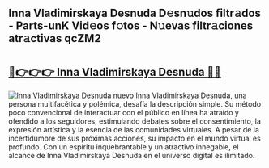 ## Inna Vladimirskaya Desnuda D𝚎sn𝚞dos filtr𝚊dos - Parts-unK Vid𝚎os f𝚘tos - N𝚞evas filtr𝚊ciones atr𝚊ctivas qcZM2

# <h2><a href="http://mb5u2a.tromn.icu/?c=Inna+Vladimirskaya+Desnuda">🔗👉👉👉 Inna Vladimirskaya Desnuda 🔗🔗</a></h2>

[![Inna Vladimirskaya Desnuda nuevo](https://i.imgur.com/pEAQMta.gif)](http://mb5u2a.tromn.icu/?c=Inna+Vladimirskaya+Desnuda)
Inna Vladimirskaya Desnuda, una persona multifacética y polémica, desafía la descripción simple. Su método poco convencional de interactuar con el público en línea ha atraído y ofendido a los seguidores, estimulando debates sobre el consentimiento, la expresión artística y la esencia de las comunidades virtuales. A pesar de la incertidumbre de sus próximas acciones, su impacto en el mundo virtual es profundo. Con un espíritu inquebrantable y un atractivo innegable, el alcance de Inna Vladimirskaya Desnuda en el universo digital es ilimitado.
